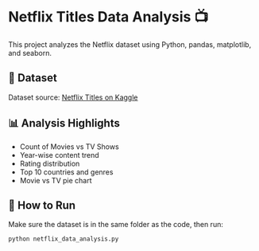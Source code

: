 # Netflix Titles Data Analysis 📺

This project analyzes the Netflix dataset using Python, pandas, matplotlib, and seaborn.

## 📂 Dataset
Dataset source: [Netflix Titles on Kaggle](https://www.kaggle.com/datasets/shivamb/netflix-shows)

## 📊 Analysis Highlights
- Count of Movies vs TV Shows
- Year-wise content trend
- Rating distribution
- Top 10 countries and genres
- Movie vs TV pie chart

## 📁 How to Run
Make sure the dataset is in the same folder as the code, then run:

```bash
python netflix_data_analysis.py
